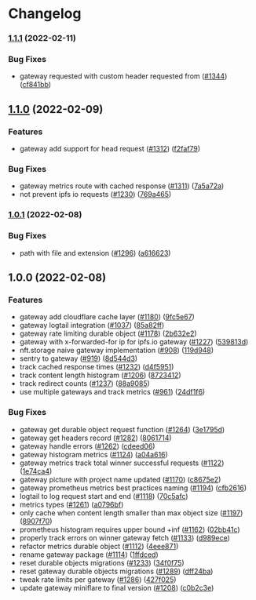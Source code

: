 # Changelog

### [1.1.1](https://github.com/nftstorage/nft.storage/compare/gateway-v1.1.0...gateway-v1.1.1) (2022-02-11)


### Bug Fixes

* gateway requested with custom header requested from ([#1344](https://github.com/nftstorage/nft.storage/issues/1344)) ([cf841bb](https://github.com/nftstorage/nft.storage/commit/cf841bbf0c2e24d303dae05f494b1b4fcbc500bd))

## [1.1.0](https://github.com/nftstorage/nft.storage/compare/gateway-v1.0.1...gateway-v1.1.0) (2022-02-09)


### Features

* gateway add support for head request ([#1312](https://github.com/nftstorage/nft.storage/issues/1312)) ([f2faf79](https://github.com/nftstorage/nft.storage/commit/f2faf7936588a4754349f3a578ca822ce03877ef))


### Bug Fixes

* gateway metrics route with cached response ([#1311](https://github.com/nftstorage/nft.storage/issues/1311)) ([7a5a72a](https://github.com/nftstorage/nft.storage/commit/7a5a72aacb216ee71ec2f9439a17ffa59816de21))
* not prevent ipfs io requests ([#1230](https://github.com/nftstorage/nft.storage/issues/1230)) ([769a465](https://github.com/nftstorage/nft.storage/commit/769a4658226656de25f69aae5a8de5066c4d2a26))

### [1.0.1](https://github.com/nftstorage/nft.storage/compare/gateway-v1.0.0...gateway-v1.0.1) (2022-02-08)


### Bug Fixes

* path with file and extension ([#1296](https://github.com/nftstorage/nft.storage/issues/1296)) ([a616623](https://github.com/nftstorage/nft.storage/commit/a616623de9991b01003cad013bdd98e0bd91643e))

## 1.0.0 (2022-02-08)


### Features

* gateway add cloudflare cache layer ([#1180](https://github.com/nftstorage/nft.storage/issues/1180)) ([9fc5e67](https://github.com/nftstorage/nft.storage/commit/9fc5e6780bbe70f5d91095492a5d55c3a250be94))
* gateway logtail integration ([#1037](https://github.com/nftstorage/nft.storage/issues/1037)) ([85a82ff](https://github.com/nftstorage/nft.storage/commit/85a82ff0783399368572c158962618a41081d703))
* gateway rate limiting durable object ([#1178](https://github.com/nftstorage/nft.storage/issues/1178)) ([2b632e2](https://github.com/nftstorage/nft.storage/commit/2b632e2c7daac0f3b75a387a624d131d5ae2d092))
* gateway with x-forwarded-for ip for ipfs.io gateway ([#1227](https://github.com/nftstorage/nft.storage/issues/1227)) ([539813d](https://github.com/nftstorage/nft.storage/commit/539813d7984134fe5518dcfcfe32805f320f2809))
* nft.storage naive gateway implementation ([#908](https://github.com/nftstorage/nft.storage/issues/908)) ([119d948](https://github.com/nftstorage/nft.storage/commit/119d948681da11bcae250f19d8b3eae04e5992b4))
* sentry to gateway ([#919](https://github.com/nftstorage/nft.storage/issues/919)) ([8d544d3](https://github.com/nftstorage/nft.storage/commit/8d544d3bc5d969b2f3a5ef988b0d3c35b1092602))
* track cached response times ([#1232](https://github.com/nftstorage/nft.storage/issues/1232)) ([d4f5951](https://github.com/nftstorage/nft.storage/commit/d4f5951fb41ab8139ddfa72dc0c76a62b8503a5b))
* track content length histogram ([#1206](https://github.com/nftstorage/nft.storage/issues/1206)) ([8723412](https://github.com/nftstorage/nft.storage/commit/8723412b414f9c277854aeb12291f6dfd0692bf1))
* track redirect counts ([#1237](https://github.com/nftstorage/nft.storage/issues/1237)) ([88a9085](https://github.com/nftstorage/nft.storage/commit/88a908592b969207283537c9c339542dd9837b55))
* use multiple gateways and track metrics ([#961](https://github.com/nftstorage/nft.storage/issues/961)) ([24df1f6](https://github.com/nftstorage/nft.storage/commit/24df1f69d481ecb07bdbde237af837a812773e3e))


### Bug Fixes

* gateway get durable object request function ([#1264](https://github.com/nftstorage/nft.storage/issues/1264)) ([3e1795d](https://github.com/nftstorage/nft.storage/commit/3e1795d7f8dc98260bf8c4011def27e2d615eea3))
* gateway get headers record ([#1282](https://github.com/nftstorage/nft.storage/issues/1282)) ([8061714](https://github.com/nftstorage/nft.storage/commit/8061714c1b9a336a9c1fee421215fd41e162639c))
* gateway handle errors ([#1262](https://github.com/nftstorage/nft.storage/issues/1262)) ([cdeed06](https://github.com/nftstorage/nft.storage/commit/cdeed06ef02ccc60c227aa017b243964262a75e8))
* gateway histogram metrics ([#1124](https://github.com/nftstorage/nft.storage/issues/1124)) ([a04a616](https://github.com/nftstorage/nft.storage/commit/a04a616b3c42d5ea83494175cdf19b0cd121d5ab))
* gateway metrics track total winner successful requests ([#1122](https://github.com/nftstorage/nft.storage/issues/1122)) ([1e74ca4](https://github.com/nftstorage/nft.storage/commit/1e74ca477ab71cb37e90620312369321601c890f))
* gateway picture with project name updated ([#1170](https://github.com/nftstorage/nft.storage/issues/1170)) ([c8675e2](https://github.com/nftstorage/nft.storage/commit/c8675e27c429dce165ea741a0c78d4452b494007))
* gateway prometheus metrics best practices naming ([#1194](https://github.com/nftstorage/nft.storage/issues/1194)) ([cfb2616](https://github.com/nftstorage/nft.storage/commit/cfb2616bf9a3ef52ec50fb13b0b0095561dd7bd8))
* logtail to log request start and end ([#1118](https://github.com/nftstorage/nft.storage/issues/1118)) ([70c5afc](https://github.com/nftstorage/nft.storage/commit/70c5afca51dec29b55b1683208601e8839f0361a))
* metrics types ([#1261](https://github.com/nftstorage/nft.storage/issues/1261)) ([a0796bf](https://github.com/nftstorage/nft.storage/commit/a0796bff5647940f939582a9d39115d16f3fbd8f))
* only cache when content length smaller than max object size ([#1197](https://github.com/nftstorage/nft.storage/issues/1197)) ([8907f70](https://github.com/nftstorage/nft.storage/commit/8907f70206339582b5726e845c0cc11a83c0b867))
* prometheus histogram requires upper bound +inf ([#1162](https://github.com/nftstorage/nft.storage/issues/1162)) ([02bb41c](https://github.com/nftstorage/nft.storage/commit/02bb41c8c1b5916d8f16109e4763a1e4b8bc3900))
* properly track errors on winner gateway fetch ([#1133](https://github.com/nftstorage/nft.storage/issues/1133)) ([d989ece](https://github.com/nftstorage/nft.storage/commit/d989ecee7b212357aa88e018796b83c44951697f))
* refactor metrics durable object ([#1112](https://github.com/nftstorage/nft.storage/issues/1112)) ([4eee871](https://github.com/nftstorage/nft.storage/commit/4eee8715cbd22c6ff05ff539ecae98f01cc1c320))
* rename gateway package ([#1114](https://github.com/nftstorage/nft.storage/issues/1114)) ([1ffdced](https://github.com/nftstorage/nft.storage/commit/1ffdced29054a105e9ffc4e03ed200911162c854))
* reset durable objects migrations ([#1233](https://github.com/nftstorage/nft.storage/issues/1233)) ([34f0f75](https://github.com/nftstorage/nft.storage/commit/34f0f7542abc1a4ae2566a149d9453089fd9dbf3))
* reset gateway durable objects migrations ([#1289](https://github.com/nftstorage/nft.storage/issues/1289)) ([dff24ba](https://github.com/nftstorage/nft.storage/commit/dff24ba0ab0540290c16ce5824a9700017ecabe5))
* tweak rate limits per gateway ([#1286](https://github.com/nftstorage/nft.storage/issues/1286)) ([427f025](https://github.com/nftstorage/nft.storage/commit/427f025a9159253dcdbd9fc7d108a93b4ed895d3))
* update gateway miniflare to final version ([#1208](https://github.com/nftstorage/nft.storage/issues/1208)) ([c0b2c3e](https://github.com/nftstorage/nft.storage/commit/c0b2c3e193e3f7a932fd249c125f09508b9b9986))
